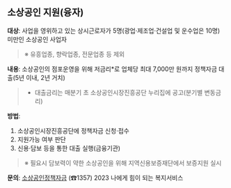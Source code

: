 ## 소상공인 지원(융자)

**대상**: 
사업을 영위하고 있는 상시근로자가 5명(광업·제조업·건설업 및 운수업은 10명) 미만인 소상공인 사업자
> ※ 유흥업종, 향락업종, 전문업종 등 제외 

**내용**: 
소상공인의 점포운영을 위해 저금리*로 업체당 최대 7,000만 원까지 정책자금 대출(5년 이내, 2년 거치)
> * 대출금리는 매분기 초 소상공인시장진흥공단 누리집에 공고(분기별 변동금리)

**방법**: 
1. 소상공인시장진흥공단에 정책자금 신청·접수
2. 지원가능 여부 판단
3. 신용·담보 등을 통한 대출 실행(금융기관)
> ※ 필요시 담보력이 약한 소상공인을 위해 지역신용보증재단에서 보증지원 실시

**문의**: 
[소상공인정책자금](https://ols.sbiz.or.kr) (☎1357) 2023 나에게 힘이 되는 복지서비스

